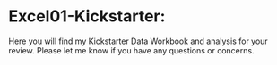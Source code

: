 # Excel01-Kickstarter:
Here you will find my Kickstarter Data Workbook and analysis for your review. Please let me know if you have any questions or concerns.
